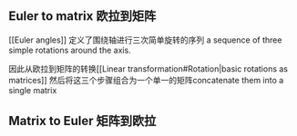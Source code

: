## Euler to matrix 欧拉到矩阵
[[Euler angles]] 定义了围绕轴进行三次简单旋转的序列 a sequence of three simple rotations around the axis. 

因此从欧拉到矩阵的转换[[Linear transformation#Rotation|basic rotations as matrices]] 然后将这三个步骤组合为一个单一的矩阵concatenate them into a single matrix

## Matrix to Euler 矩阵到欧拉

